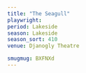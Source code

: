 ```yaml
---
title: "The Seagull"
playwright:
period: Lakeside
season: Lakeside
season_sort: 410
venue: Djanogly Theatre

smugmug: BXFNXd
---
```

